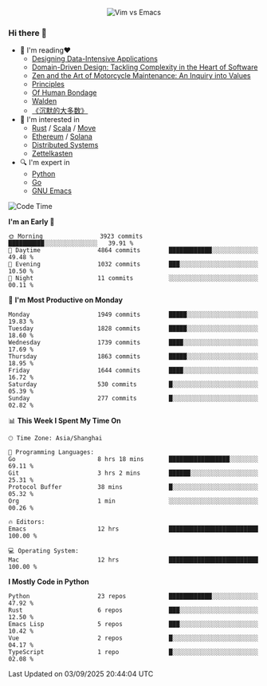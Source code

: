 <p align="center">
    <img src="https://gist.githubusercontent.com/coldnight/e696baffb094e71c96cb302118878eae/raw/40ea5053a6f66cc65f90f437e4173497da225958/banner.gif" alt="Vim vs Emacs" />
</p>

### Hi there 👋

- 📖 I'm reading❤️
    + [Designing Data-Intensive Applications](https://www.oreilly.com/library/view/designing-data-intensive-applications/9781491903063/)
    + [Domain-Driven Design: Tackling Complexity in the Heart of Software](https://www.dddcommunity.org/book/evans_2003/)
    + [Zen and the Art of Motorcycle Maintenance: An Inquiry into Values](https://en.wikipedia.org/wiki/Zen_and_the_Art_of_Motorcycle_Maintenance)
    + [Principles](https://www.principles.com/)
    + [Of Human Bondage](https://en.wikipedia.org/wiki/Of_Human_Bondage)
    + [Walden](https://en.wikipedia.org/wiki/Walden)
    + [《沉默的大多数》](https://en.wikipedia.org/wiki/Silent_majority)
- 🌱 I'm interested in
    + [Rust](https://www.rust-lang.org/) / [Scala](https://www.scala-lang.org/) / [Move](https://github.com/move-language/move/)
    + [Ethereum](https://ethereum.org/en/) / [Solana](https://solana.com/)
	+ [Distributed Systems](https://www.linuxzen.com/notes/topics/20200320174417_%E5%88%86%E5%B8%83%E5%BC%8F/)
	+ [Zettelkasten](https://www.linuxzen.com/notes/notes/20220120080920-slip_box/)
- 🔍 I'm expert in
    + [Python](https://www.python.org/)
    + [Go](https://go.dev/)
    + [GNU Emacs](https://www.gnu.org/software/emacs/)

<!--START_SECTION:waka-->
![Code Time](http://img.shields.io/badge/Code%20Time-3%2C428%20hrs%2017%20mins-blue)

**I'm an Early 🐤** 

```text
🌞 Morning                3923 commits        ██████████░░░░░░░░░░░░░░░   39.91 % 
🌆 Daytime                4864 commits        ████████████░░░░░░░░░░░░░   49.48 % 
🌃 Evening                1032 commits        ███░░░░░░░░░░░░░░░░░░░░░░   10.50 % 
🌙 Night                  11 commits          ░░░░░░░░░░░░░░░░░░░░░░░░░   00.11 % 
```
📅 **I'm Most Productive on Monday** 

```text
Monday                   1949 commits        █████░░░░░░░░░░░░░░░░░░░░   19.83 % 
Tuesday                  1828 commits        █████░░░░░░░░░░░░░░░░░░░░   18.60 % 
Wednesday                1739 commits        ████░░░░░░░░░░░░░░░░░░░░░   17.69 % 
Thursday                 1863 commits        █████░░░░░░░░░░░░░░░░░░░░   18.95 % 
Friday                   1644 commits        ████░░░░░░░░░░░░░░░░░░░░░   16.72 % 
Saturday                 530 commits         █░░░░░░░░░░░░░░░░░░░░░░░░   05.39 % 
Sunday                   277 commits         █░░░░░░░░░░░░░░░░░░░░░░░░   02.82 % 
```


📊 **This Week I Spent My Time On** 

```text
🕑︎ Time Zone: Asia/Shanghai

💬 Programming Languages: 
Go                       8 hrs 18 mins       █████████████████░░░░░░░░   69.11 % 
Git                      3 hrs 2 mins        ██████░░░░░░░░░░░░░░░░░░░   25.31 % 
Protocol Buffer          38 mins             █░░░░░░░░░░░░░░░░░░░░░░░░   05.32 % 
Org                      1 min               ░░░░░░░░░░░░░░░░░░░░░░░░░   00.26 % 

🔥 Editors: 
Emacs                    12 hrs              █████████████████████████   100.00 % 

💻 Operating System: 
Mac                      12 hrs              █████████████████████████   100.00 % 
```

**I Mostly Code in Python** 

```text
Python                   23 repos            ████████████░░░░░░░░░░░░░   47.92 % 
Rust                     6 repos             ███░░░░░░░░░░░░░░░░░░░░░░   12.50 % 
Emacs Lisp               5 repos             ███░░░░░░░░░░░░░░░░░░░░░░   10.42 % 
Vue                      2 repos             █░░░░░░░░░░░░░░░░░░░░░░░░   04.17 % 
TypeScript               1 repo              █░░░░░░░░░░░░░░░░░░░░░░░░   02.08 % 
```




 Last Updated on 03/09/2025 20:44:04 UTC
<!--END_SECTION:waka-->
